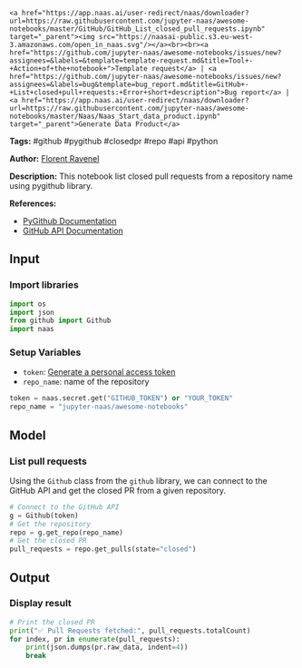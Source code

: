     <a href="https://app.naas.ai/user-redirect/naas/downloader?url=https://raw.githubusercontent.com/jupyter-naas/awesome-notebooks/master/GitHub/GitHub_List_closed_pull_requests.ipynb" target="_parent"><img src="https://naasai-public.s3.eu-west-3.amazonaws.com/open_in_naas.svg"/></a><br><br><a href="https://github.com/jupyter-naas/awesome-notebooks/issues/new?assignees=&labels=&template=template-request.md&title=Tool+-+Action+of+the+notebook+">Template request</a> | <a href="https://github.com/jupyter-naas/awesome-notebooks/issues/new?assignees=&labels=bug&template=bug_report.md&title=GitHub+-+List+closed+pull+requests:+Error+short+description">Bug report</a> | <a href="https://app.naas.ai/user-redirect/naas/downloader?url=https://raw.githubusercontent.com/jupyter-naas/awesome-notebooks/master/Naas/Naas_Start_data_product.ipynb" target="_parent">Generate Data Product</a>

**Tags:** #github #pygithub #closedpr #repo #api #python

**Author:** [Florent Ravenel](https://www.linkedin.com/in/florent-ravenel/)

**Description:** This notebook list closed pull requests from a repository name using pygithub library.

**References:**
- [PyGithub Documentation](https://pygithub.readthedocs.io/en/latest/)
- [GitHub API Documentation](https://developer.github.com/v3/)

## Input

### Import libraries


```python
import os
import json
from github import Github
import naas
```

### Setup Variables
- `token`: [Generate a personal access token](https://docs.github.com/en/github/authenticating-to-github/creating-a-personal-access-token)
- `repo_name`: name of the repository


```python
token = naas.secret.get("GITHUB_TOKEN") or "YOUR_TOKEN"
repo_name = "jupyter-naas/awesome-notebooks"
```

## Model

### List pull requests

Using the `Github` class from the `github` library, we can connect to the GitHub API and get the closed PR from a given repository.


```python
# Connect to the GitHub API
g = Github(token)
# Get the repository
repo = g.get_repo(repo_name)
# Get the closed PR
pull_requests = repo.get_pulls(state="closed")
```

## Output

### Display result


```python
# Print the closed PR
print("✅ Pull Requests fetched:", pull_requests.totalCount)
for index, pr in enumerate(pull_requests):
    print(json.dumps(pr.raw_data, indent=4))
    break
```

 
